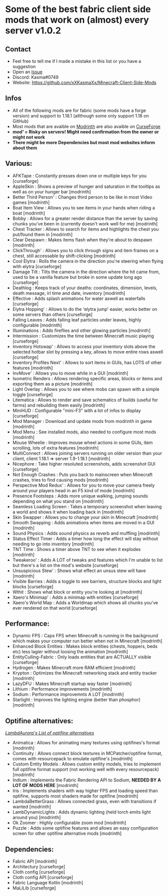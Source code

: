 # Some of the best fabric client side mods that work on (almost) every server v1.0.2
 
## Contact

* Feel free to tell me if I made a mistake in this list or you have a suggestion
* Open an [Issue](https://github.com/xXKasmaXx/Minecraft-Client-Side-Mods/issues)
* Discord: Kasma#0749
* Website: https://github.com/xXKasmaXx/Minecraft-Client-Side-Mods


## Infos

* All of the following mods are for fabric (some mods have a forge version) and support to 1.18.1 (allthough some only support 1.18 on GitHub)
* Most mods that are avaible on [Modrinth](https://www.modrinth.com) are also avaible on [CurseForge](https://www.curseforge.com)
* ***mod'* = Risky on servers! Might need confirmation from the owner or might not work**
* **There might be more Dependencies but most mod websites inform about them**


## Various:

* AFKTape : Constantly presses down one or multiple keys for you [curseforge]
* AppleSkin : Shows a preview of hunger and saturation in the tooltips as well as on your hunger bar [modrinth]
* Better Third Person' : Changes third person to be like in most Video games [modrinth]	
* Boat Item View : Allows you to see items in your hands when riding a boat [modrinth]
* Bobby : Allows for a greater render distance than the server by saving chunks you've been in (currently doesn't work well for me) [modrinth]		
* Chest Tracker : Allows to search for items and highlights the chest you put/found them in [modrinth]
* Clear Despawn : Makes items flash when they're about to despawn [modrinth]
* ClickThrough' : Allows you to click through signs and item frames on a chest, still accessable by shift-clicking [modrinth]
* Cool Elytra : Rolls the camera in the direction you're steering when flying with elytra [curseforge]
* Damage Tilt : Tilts the camera in the direction where the hit came from, used to be a vanilla feature but broke in some update long ago [curseforge]
* Deathlog : Keeps track of your deaths: coordinates, dimension, levels, death message, irl time and date, inventory [modrinth]
* Effective : Adds splash animations for water aswell as waterfalls [curseforge]
* Elytra Hopping' : Allows to do the 'elytra jump' easier, works better on some servers than others [curseforge]
* Falling Leaves : Adds falling leaf particles under leaves, highly configurable [modrinth]
* Illuminations : Adds fireflies and other glowing particles [modrinth]
* Intermission : Customizes the time between Minecraft music playing [curseforge]
* Inventory Hotswap' : Allows to access your inventory slots above the selected hotbar slot by pressing a key, allows to move entire rows aswell [curseforge]
* Inventory Profiles Next' : Allows to sort items in GUIs, has LOTS of other features [modrinth]
* InvMove' : Allows you to move while in a GUI [modrinth]
* Isometric Renders : Allows rendering specific areas, blocks or items and exporting them as a picture [modrinth]
* Light Overlay : Allows you to see where mobs can spawn with a simple toggle [curseforge]
* Litematica : Allows to render and save schematics of builds (useful for farms) and rebuilding them easily [modrinth]
* MiniHUD : Configurable "mini-F3" with a lot of infos to display [curseforge]
* Mod Manager : Download and update mods from modrinth in game [modrinth]
* Mod Menu : See installed mods, also needed to configure most mods [modrinth]
* Mouse Wheelie : Improves mouse wheel actions in some GUIs, item scrolling, lots of extra features [modrinth]
* MultiConnect : Allows joining servers running on older version than your client, client 1.18.1 => server 1.9-1.18.1 [modrinth]
* Nicephore : Take higher resoluted screenshots, adds screenshot GUI [curseforge]
* Not Enough Crashes : Puts you back to mainscreen when Minecraft crashes, tries to find causing mods [modrinth]
* Perspective Mod Redux' : Allows for you to move your camera freely around your players head in an F5 kind of mode [modrinth]
* Presence Footsteps : Adds more unique walking, jumping sounds depending on what you stand on [modrinth]
* Seamless Loading Screen : Takes a temporary screenshot when leaving a world and shows it when loading back in [modrinth]
* Skin Swapper : Allows you to change your skin in Minecraft [modrinth]
* Smooth Swapping : Adds animations when items are moved in a GUI [modrinth]
* Sound Physics : Adds sound physics as reverb and muffling [modrinth]
* Status Effect Timer : Adds a timer how long the effect will stay without needing to go into inventory [modrinth]
* TNT Time : Shows a timer above TNT to see when it explodes [modrinth]
* Tweakeroo' : Adds A LOT of tweaks and features which I'm unable to list but there's a list on the mod's website [curseforge]
* Unsuspicious Stew' : Shows what effect an unsus stew will have [modrinth]
* Visible Barries : Adds a toggle to see barriers, structure blocks and light blocks [curseforge]
* Wthit : Shows what block or entity you're looking at [modrinth]
* Xaero's Minimap' : Adds a minimap with entities [curseforge]	
* Xaero's World Map : Adds a Worldmap which shows all chunks you've ever rendered on that world [curseforge]


## Performance:

* Dynamic FPS : Caps FPS when Minecraft is running in the background which makes your computer run better when not in Minecraft [modrinth]
* Enhanced Block Entities : Makes block entities (chests, hoppers, beds etc) less lagier without loosing the animation [modrinth]
* EntityCulling-Fabric : Only loads entities that are ACTUALLY visible [curseforge]
* Hydrogen : Makes Minecraft more RAM efficient [modrinth]
* Krypton : Optimizes the Minecraft networking stack and entity tracker [modrinth]
* LazyDFU : Makes Minecraft startup way faster [modrinth]
* Lithium : Performance improvements [modrinth]
* Sodium : Performance improvemnts A LOT [modrinth]	
* Starlight : Improves the lighting engine (better than phosphor) [modrinth]


## Optifine alternatives:

*[LambdAurora's List of optifine alternatives](https://lambdaurora.dev/optifine_alternatives/)*

* Animatica : Allows for animating many textures using optifines's format [modrinth]
* Continuity : Allows connect block textures in MCPatcher/optifine format, comes with resourcepack to emulate optifine's [modrinth]
* Custom Entity Models : Allows custom entity models, tries to implement full optifine format support (not working well with every resourcepack) [modrinth]
* Indium : Implements the Fabric Rendering API to Sodium, **NEEDED BY A LOT OF MODS HERE** [modrinth]
* Iris : Implements shaders with way higher FPS and loading speed than optifine, supports most shaders made for optifine [modrinth]
* LambdaBetterGrass : Allows connected grass, even with transitions if wanted [modrinth]
* LambDynamicLights : Adds dynamic lighting (held torch emits light around you) [modrinth]
* Ok Zoomer : Highly configurable zoom mod [modrinth]
* Puzzle : Adds some optifine features and allows an easy configuration screen for other optifine alternative mods [modrinth]


## Dependencies:

* Fabric API [modrinth]
* Architectury [curseforge]
* Cloth config [curseforge]
* Cloth config API [curseforge]
* Fabric Language Kotlin [modrinth]
* MaLiLib [curseforge]
	
	
